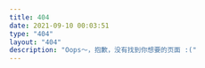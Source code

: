 ```yaml
---
title: 404
date: 2021-09-10 00:03:51
type: "404"
layout: "404"
description: "Oops～，抱歉，没有找到你想要的页面 :("
---
```

